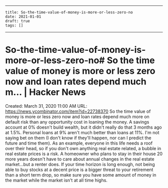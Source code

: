 
---
    title: So-the-time-value-of-money-is-more-or-less-zero-no
    date: 2021-01-01    
    draft: true
    tags: []
---
# So-the-time-value-of-money-is-more-or-less-zero-no# So the time value of money is more or less zero now and loan rates depend much m... | Hacker News
Created: March 31, 2020 11:00 AM
URL: https://news.ycombinator.com/item?id=22738370
So the time value of money is more or less zero now and loan rates depend much more on default risk than any opportunity cost in loaning the money.
A savings account at 0% doesn't build wealth, but it didn't really do that 3 months ago at 1.5%.
Personal loans at 9% aren't much better than loans at 11%.
I'm not saying bet on them (I don't know if they'll happen, nor can I predict the future and time them).
As an example, everyone in this life needs a roof over their head, so if you don't own anything real estate related, a bubble in real estate prices is a risk.
A homeowner who plans to stay in their house 20 more years doesn't have to care about annual changes in the real estate market...but a renter does.
If your time horizon is long enough, not being able to buy stocks at a decent price is a bigger threat to your retirement than a short term drop, so make sure you have some amount of money in the market while the market isn't at all time highs.
